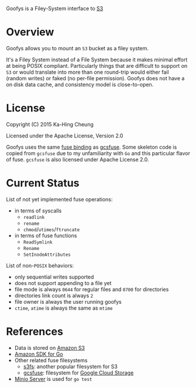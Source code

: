 Goofys is a Filey-System interface to [S3](https://aws.amazon.com/s3/)

# Overview

Goofys allows you to mount an `S3` bucket as a filey system.

It's a Filey System instead of a File System because it makes minimal
effort at being POSIX compliant. Particularly things that are
difficult to support on `S3` or would translate into more than one
round-trip would either fail (random writes) or faked (no
per-file permission). Goofys does not have a on disk data cache, and
consistency model is close-to-open.

# License

Copyright (C) 2015 Ka-Hing Cheung

Licensed under the Apache License, Version 2.0

Goofys uses the same [fuse binding](https://github.com/jacobsa/fuse)
as [gcsfuse](https://github.com/GoogleCloudPlatform/gcsfuse/). Some
skeleton code is copied from `gcsfuse` due to my unfamiliarity with
`Go` and this particular flavor of fuse. `gcsfuse` is also licensed
under Apache License 2.0.

# Current Status

List of not yet implemented fuse operations:
  * in terms of syscalls
    * `readlink`
    * `rename`
    * `chmod`/`utimes`/`ftruncate`
  * in terms of fuse functions
    * `ReadSymlink`
    * `Rename`
    * `SetInodeAttributes`

List of non-`POSIX` behaviors:
  * only sequential writes supported
  * does not support appending to a file yet
  * file mode is always `0644` for regular files and `0700` for directories
  * directories link count is always `2`
  * file owner is always the user running goofys
  * `ctime`, `atime` is always the same as `mtime`

# References

  * Data is stored on [Amazon S3](https://aws.amazon.com/s3/)
  * [Amazon SDK for Go](https://github.com/aws/aws-sdk-go)
  * Other related fuse filesystems
    * [s3fs](https://github.com/s3fs-fuse/s3fs-fuse): another popular filesystem for S3
    * [gcsfuse](https://github.com/googlecloudplatform/gcsfuse):
      filesystem for
      [Google Cloud Storage](https://cloud.google.com/storage/)
  * [Minio Server](https://github.com/minio/minio) is used for `go test`
